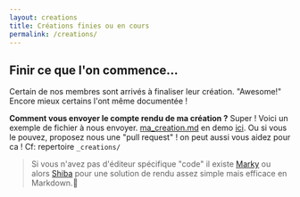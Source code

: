 ```yaml
---
layout: creations
title: Créations finies ou en cours
permalink: /creations/
---
```


## Finir ce que l'on commence...
Certain de nos membres sont arrivés à finaliser leur création. "Awesome!"
Encore mieux certains l'ont même documentée !

**Comment vous envoyer le compte rendu de ma création ?**
Super ! Voici un exemple de fichier à nous envoyer. [ma_creation.md](https://github.com/LPFP/LPFP.github.io/blob/master/_creations/ma_creation.md) en demo [ici](/creations/ma_creation/). Ou si vous le pouvez, proposez nous une "pull request" ! on peut aussi vous aidez pour ca ! Cf: repertoire `_creations/`

>Si vous n'avez pas d'éditeur spécifique "code" il existe [Marky](https://github.com/vesparny/marky) ou alors [Shiba](https://github.com/rhysd/Shiba) pour une solution de rendu assez simple mais efficace en Markdown.:rocket:


<!-- ```shell
git clone https://github.com/LPFP/LPFP.github.io.git
cd LPFP.github.io/_projects
## créée votre fichier ex ci-dessous "ma_création"
touch mon_pojet.md
``` -->
